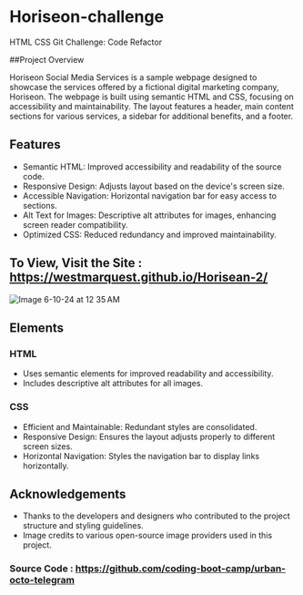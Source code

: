 # Horiseon-challenge

HTML CSS Git Challenge: Code Refactor

##Project Overview

Horiseon Social Media Services is a sample webpage designed to showcase the services offered by a fictional digital marketing company, Horiseon. The webpage is built using semantic HTML and CSS, focusing on accessibility and maintainability. The layout features a header, main content sections for various services, a sidebar for additional benefits, and a footer.



## Features
- Semantic HTML: Improved accessibility and readability of the source code.
- Responsive Design: Adjusts layout based on the device's screen size.
- Accessible Navigation: Horizontal navigation bar for easy access to sections.
- Alt Text for Images: Descriptive alt attributes for images, enhancing screen reader compatibility.
- Optimized CSS: Reduced redundancy and improved maintainability.


## To View, Visit the Site : https://westmarquest.github.io/Horisean-2/


![Image 6-10-24 at 12 35 AM](https://github.com/westmarquest/Horisean-2/assets/153345373/1c20d375-e361-47b6-9ff3-d2abaa0c0ea1)


## Elements
### HTML
- Uses semantic elements for improved readability and accessibility.
- Includes descriptive alt attributes for all images.
  
### CSS
- Efficient and Maintainable: Redundant styles are consolidated.
- Responsive Design: Ensures the layout adjusts properly to different screen sizes.
- Horizontal Navigation: Styles the navigation bar to display links horizontally.

## Acknowledgements
- Thanks to the developers and designers who contributed to the project structure and styling guidelines.
- Image credits to various open-source image providers used in this project.

### Source Code : https://github.com/coding-boot-camp/urban-octo-telegram

